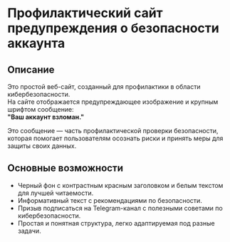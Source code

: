 # Профилактический сайт предупреждения о безопасности аккаунта

## Описание

Это простой веб-сайт, созданный для профилактики в области кибербезопасности.  
На сайте отображается предупреждающее изображение и крупным шрифтом сообщение:  
**"Ваш аккаунт взломан."**

Это сообщение — часть профилактической проверки безопасности, которая помогает пользователям осознать риски и принять меры для защиты своих данных.

## Основные возможности

- Черный фон с контрастным красным заголовком и белым текстом для лучшей читаемости.  
- Информативный текст с рекомендациями по безопасности.  
- Призыв подписаться на Telegram-канал с полезными советами по кибербезопасности.  
- Простая и понятная структура, легко адаптируемая под разные задачи.